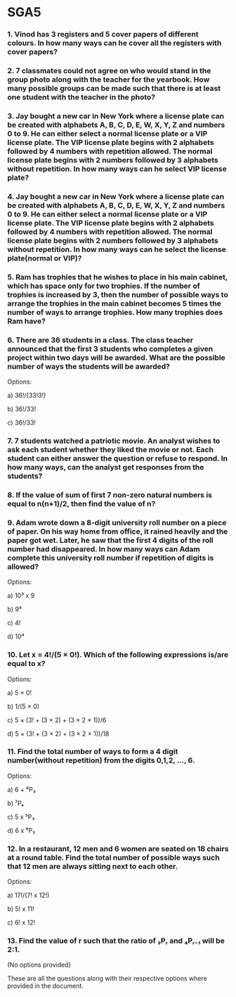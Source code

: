 # SGA5

### 1\. Vinod has 3 registers and 5 cover papers of different colours. In how many ways can he cover all the registers with cover papers?

### 2\. 7 classmates could not agree on who would stand in the group photo along with the teacher for the yearbook. How many possible groups can be made such that there is at least one student with the teacher in the photo?

### 3\. Jay bought a new car in New York where a license plate can be created with alphabets A, B, C, D, E, W, X, Y, Z and numbers 0 to 9. He can either select a normal license plate or a VIP license plate. The VIP license plate begins with 2 alphabets followed by 4 numbers with repetition allowed. The normal license plate begins with 2 numbers followed by 3 alphabets without repetition. In how many ways can he select VIP license plate?

### 4\. Jay bought a new car in New York where a license plate can be created with alphabets A, B, C, D, E, W, X, Y, Z and numbers 0 to 9. He can either select a normal license plate or a VIP license plate. The VIP license plate begins with 2 alphabets followed by 4 numbers with repetition allowed. The normal license plate begins with 2 numbers followed by 3 alphabets without repetition. In how many ways can he select the license plate(normal or VIP)?

### 5\. Ram has trophies that he wishes to place in his main cabinet, which has space only for two trophies. If the number of trophies is increased by 3, then the number of possible ways to arrange the trophies in the main cabinet becomes 5 times the number of ways to arrange trophies. How many trophies does Ram have?

### 6\. There are 36 students in a class. The class teacher announced that the first 3 students who completes a given project within two days will be awarded. What are the possible number of ways the students will be awarded?

Options:

a) 36!/(33!3!)

b) 36!/33!

c) 36!/33!

### 7\. 7 students watched a patriotic movie. An analyst wishes to ask each student whether they liked the movie or not. Each student can either answer the question or refuse to respond. In how many ways, can the analyst get responses from the students?

### 8\. If the value of sum of first 7 non-zero natural numbers is equal to n(n+1)/2, then find the value of n?

### 9\. Adam wrote down a 8-digit university roll number on a piece of paper. On his way home from office, it rained heavily and the paper got wet. Later, he saw that the first 4 digits of the roll number had disappeared. In how many ways can Adam complete this university roll number if repetition of digits is allowed?

Options:

a) 10³ x 9

b) 9⁴

c) 4!

d) 10⁴

### 10\. Let x = 4!/(5 × 0!). Which of the following expressions is/are equal to x?

Options:

a) 5 × 0!

b) 1/(5 × 0)

c) 5 × (3! + (3 × 2) + (3 × 2 × 1))/6

d) 5 × (3! + (3 × 2) + (3 × 2 × 1))/18

### 11\. Find the total number of ways to form a 4 digit number(without repetition) from the digits 0,1,2, ..., 6.

Options:

a) 6 + ⁶P₃

b) ⁷P₄

c) 5 x ⁵P₃

d) 6 x ⁶P₃

### 12\. In a restaurant, 12 men and 6 women are seated on 18 chairs at a round table. Find the total number of possible ways such that 12 men are always sitting next to each other.

Options:

a) 17!/(7! x 12!)

b) 5! x 11!

c) 6! x 12!

### 13\. Find the value of r such that the ratio of ₃Pᵣ and ₄Pᵣ₋₁ will be 2:1.

(No options provided)

These are all the questions along with their respective options where provided in the document.